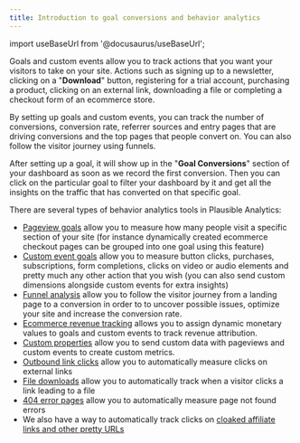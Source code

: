 ```yaml
---
title: Introduction to goal conversions and behavior analytics
---
```


import useBaseUrl from '@docusaurus/useBaseUrl';

Goals and custom events allow you to track actions that you want your visitors to take on your site. Actions such as signing up to a newsletter, clicking on a "**Download**" button, registering for a trial account, purchasing a product, clicking on an external link, downloading a file or completing a checkout form of an ecommerce store.

By setting up goals and custom events, you can track the number of conversions, conversion rate, referrer sources and entry pages that are driving conversions and the top pages that people convert on. You can also follow the visitor journey using funnels.

After setting up a goal, it will show up in the "**Goal Conversions**" section of your dashboard as soon as we record the first conversion. Then you can click on the particular goal to filter your dashboard by it and get all the insights on the traffic that has converted on that specific goal.

There are several types of behavior analytics tools in Plausible Analytics:

* [Pageview goals](pageview-goals.md) allow you to measure how many people visit a specific section of your site (for instance dynamically created ecommerce checkout pages can be grouped into one goal using this feature)
* [Custom event goals](custom-event-goals.md) allow you to measure button clicks, purchases, subscriptions, form completions, clicks on video or audio elements and pretty much any other action that you wish (you can also send custom dimensions alongside custom events for extra insights)
* [Funnel analysis](funnel-analysis.md) allow you to follow the visitor journey from a landing page to a conversion in order to to uncover possible issues, optimize your site and increase the conversion rate.
* [Ecommerce revenue tracking](ecommerce-revenue-tracking.md) allows you to assign dynamic monetary values to goals and custom events to track revenue attribution.
* [Custom properties](/custom-props/introduction) allow you to send custom data with pageviews and custom events to create custom metrics.
* [Outbound link clicks](outbound-link-click-tracking.md) allow you to automatically measure clicks on external links
* [File downloads](file-downloads-tracking.md) allow you to automatically track when a visitor clicks a link leading to a file
* [404 error pages](error-pages-tracking-404.md) allow you to automatically measure page not found errors
* We also have a way to automatically track clicks on [cloaked affiliate links and other pretty URLs](custom-automatic-link-tracking.md)
